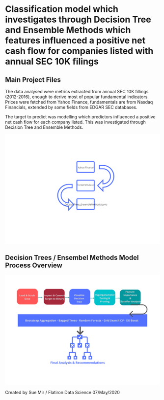 
# Classification model which investigates through Decision Tree and Ensemble Methods which features influenced a positive net cash flow for companies listed with annual SEC 10K filings 

## Main Project Files

The data analysed were metrics extracted from annual SEC 10K fillings (2012-2016), enough to derive most of popular fundamental indicators.  Prices were fetched from Yahoo Finance, fundamentals are from Nasdaq Financials, extended by some fields from EDGAR SEC databases.

The target to predict was modelling which predictors influenced a positive net cash flow for each company listed.  This was investigated through Decision Tree and Ensemble Methods.

![header](Process_Diagram_1.png)

## Decision Trees / Ensembel Methods Model Process Overview
![header](Process_Diagram_2.png)


Created by Sue Mir / Flatiron Data Science 
07/May/2020

